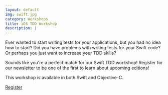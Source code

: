 ```yaml
---
layout: default
img: swift.jpg
category: Workshops
title: iOS TDD Workshop
description: |
---
```


Ever wanted to start writing tests for your applications, but you had no idea how to start? Did you have problems with writing tests for your Swift code? Or perhaps you just want to increase your TDD skills?

Sounds like you're a perfect match for our Swift TDD workshop! Register for our newsletter to be one of the first to learn about upcoming editions!

This workshop is available in both Swift and Objective-C.

<a href="/register" class="btn btn-info" role="button">Register</a>
